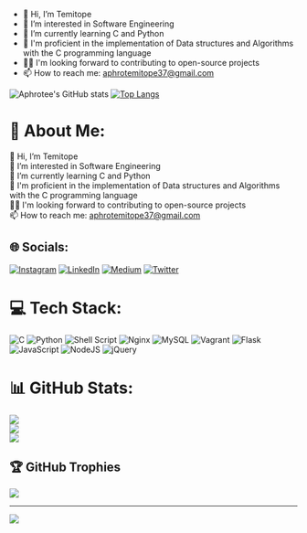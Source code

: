 - 👋 Hi, I’m Temitope
- 👀 I’m interested in Software Engineering
- 🌱 I’m currently learning C and Python
- 🔩 I'm proficient in the implementation of Data structures and Algorithms with the C programming language
- ✍🏾 I'm looking forward to contributing to open-source projects
- 📫 How to reach me: aphrotemitope37@gmail.com

<!---
Aphrotee/Aphrotee is a ✨ special ✨ repository because its `README.md` (this file) appears on your GitHub profile.
You can click the Preview link to take a look at your changes.
--->
![Aphrotee's GitHub stats](https://github-readme-stats.vercel.app/api?username=Aphrotee&count_private=true)
[![Top Langs](https://github-readme-stats.vercel.app/api/top-langs/?username=Aphrotee&layout=compact)](https://github.com/Aphrotee/github-readme-stats)

# 💫 About Me:
👋 Hi, I’m Temitope<br>👀 I’m interested in Software Engineering<br>🌱 I’m currently learning C and Python<br>🔩 I'm proficient in the implementation of Data structures and Algorithms with the C programming language<br>✍🏾 I'm looking forward to contributing to open-source projects<br>📫 How to reach me: aphrotemitope37@gmail.com


## 🌐 Socials:
[![Instagram](https://img.shields.io/badge/Instagram-%23E4405F.svg?logo=Instagram&logoColor=white)](https://instagram.com/aphrtee__) [![LinkedIn](https://img.shields.io/badge/LinkedIn-%230077B5.svg?logo=linkedin&logoColor=white)](https://linkedin.com/in/temitope-opeyemi-aiyebogan-475a9422a) [![Medium](https://img.shields.io/badge/Medium-12100E?logo=medium&logoColor=white)](https://medium.com/@aphrotee) [![Twitter](https://img.shields.io/badge/Twitter-%231DA1F2.svg?logo=Twitter&logoColor=white)](https://twitter.com/teeaphro) 

# 💻 Tech Stack:
![C](https://img.shields.io/badge/c-%2300599C.svg?style=for-the-badge&logo=c&logoColor=white) ![Python](https://img.shields.io/badge/python-3670A0?style=for-the-badge&logo=python&logoColor=ffdd54) ![Shell Script](https://img.shields.io/badge/shell_script-%23121011.svg?style=for-the-badge&logo=gnu-bash&logoColor=white) ![Nginx](https://img.shields.io/badge/nginx-%23009639.svg?style=for-the-badge&logo=nginx&logoColor=white) ![MySQL](https://img.shields.io/badge/mysql-%2300f.svg?style=for-the-badge&logo=mysql&logoColor=white) ![Vagrant](https://img.shields.io/badge/vagrant-%231563FF.svg?style=for-the-badge&logo=vagrant&logoColor=white) ![Flask](https://img.shields.io/badge/flask-%23000.svg?style=for-the-badge&logo=flask&logoColor=white) ![JavaScript](https://img.shields.io/badge/javascript-%23323330.svg?style=for-the-badge&logo=javascript&logoColor=%23F7DF1E) ![NodeJS](https://img.shields.io/badge/node.js-6DA55F?style=for-the-badge&logo=node.js&logoColor=white) ![jQuery](https://img.shields.io/badge/jquery-%230769AD.svg?style=for-the-badge&logo=jquery&logoColor=white)
# 📊 GitHub Stats:
![](https://github-readme-stats.vercel.app/api?username=aphrotee&theme=radical&hide_border=false&include_all_commits=false&count_private=true)<br/>
![](https://github-readme-streak-stats.herokuapp.com/?user=aphrotee&theme=radical&hide_border=false)<br/>
![](https://github-readme-stats.vercel.app/api/top-langs/?username=aphrotee&theme=radical&hide_border=false&include_all_commits=false&count_private=true&layout=compact)

## 🏆 GitHub Trophies
![](https://github-profile-trophy.vercel.app/?username=aphrotee&theme=radical&no-frame=false&no-bg=true&margin-w=4)

---
[![](https://visitcount.itsvg.in/api?id=aphrotee&icon=0&color=0)](https://visitcount.itsvg.in)
